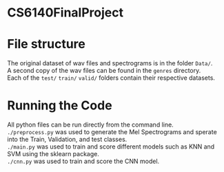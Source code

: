 # CS6140FinalProject

# File structure

The original dataset of wav files and spectrograms is in the folder `Data/`. \
A second copy of the wav files can be found in the `genres` directory. \
Each of the `test/` `train/` `valid/` folders contain their respective datasets. 

# Running the Code

All python files can be run directly from the command line.\
`./preprocess.py` was used to generate the Mel Spectrograms and sperate into the Train, Validation, and test classes.\
`./main.py` was used to train and score different models such as KNN and SVM using the sklearn package.\
`./cnn.py` was used to train and score the CNN model. 

